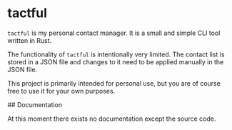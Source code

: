 # tactful

`tactful` is my personal contact manager. It is a small and simple CLI tool written in Rust.

The functionality of `tactful` is intentionally very limited. The contact list is stored in a JSON
file and changes to it need to be applied manually in the JSON file.

This project is primarily intended for personal use, but you are of course free to use it for your
own purposes.

## Documentation

At this moment there exists no documentation except the source code.

